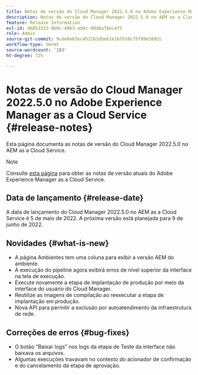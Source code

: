 ```yaml
---
title: Notas de versão do Cloud Manager 2022.5.0 no Adobe Experience Manager as a Cloud Service
description: Notas de versão do Cloud Manager 2022.5.0 no AEM as a Cloud Service.
feature: Release Information
exl-id: d6853333-0b8c-4863-ad4c-98d8a76ec4f5
role: Admin
source-git-commit: 9cde6e63ec452161dbeb1e1bfb10c75f89e2692c
workflow-type: tm+mt
source-wordcount: '183'
ht-degree: 72%

---
```


# Notas de versão do Cloud Manager 2022.5.0 no Adobe Experience Manager as a Cloud Service {#release-notes}

Esta página documenta as notas de versão do Cloud Manager 2022.5.0 no AEM as a Cloud Service.

>[!NOTE]
>
>Consulte [esta página](/help/release-notes/release-notes-cloud/release-notes-current.md) para obter as notas de versão atuais do Adobe Experience Manager as a Cloud Service.

## Data de lançamento {#release-date}

A data de lançamento do Cloud Manager 2022.5.0 no AEM as a Cloud Service é 5 de maio de 2022. A próxima versão está planejada para 9 de junho de 2022.

## Novidades {#what-is-new}

* A página Ambientes tem uma coluna para exibir a versão AEM do ambiente.
* A execução do pipeline agora exibirá erros de nível superior da interface na tela de execução.
* Execute novamente a etapa de implantação de produção por meio da interface do usuário do Cloud Manager.
* Reutilize as imagens de compilação ao reexecutar a etapa de implantação em produção.
* Nova API para permitir a exclusão por autoatendimento da infraestrutura de rede.

## Correções de erros {#bug-fixes}

* O botão “Baixar logs” nos logs da etapa de Teste da interface não baixava os arquivos.
* Algumas execuções travavam no contexto do acionador de confirmação e do cancelamento da etapa de aprovação.
